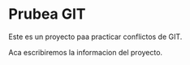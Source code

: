 # Prubea GIT

Este es un proyecto paa practicar conflictos de GIT.

Aca escribiremos la informacion del proyecto.